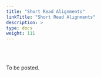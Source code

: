```yaml
---
title: "Short Read Alignments"
linkTitle: "Short Read Alignments"
description: >
type: docs
weight: 111
---
```


<br></br>

To be posted.



